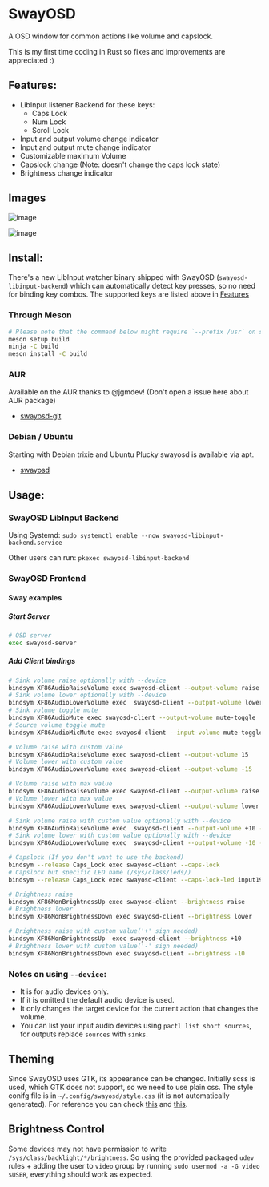 # SwayOSD

A OSD window for common actions like volume and capslock.

This is my first time coding in Rust so fixes and improvements are appreciated :)

## Features:

- LibInput listener Backend for these keys:
  - Caps Lock
  - Num Lock
  - Scroll Lock
- Input and output volume change indicator
- Input and output mute change indicator
- Customizable maximum Volume
- Capslock change (Note: doesn't change the caps lock state)
- Brightness change indicator

## Images

![image](https://user-images.githubusercontent.com/35975961/200685357-fb9697ae-a32d-4c60-a2ae-7791e70097b9.png)

![image](https://user-images.githubusercontent.com/35975961/200685469-96c3398f-0169-4d13-8df0-90951e30ff33.png)

## Install:

There's a new LibInput watcher binary shipped with SwayOSD (`swayosd-libinput-backend`)
which can automatically detect key presses, so no need for binding key combos.
The supported keys are listed above in [Features](#features)

### Through Meson

```zsh
# Please note that the command below might require `--prefix /usr` on some systems
meson setup build
ninja -C build
meson install -C build
```

### AUR

Available on the AUR thanks to @jgmdev! (Don't open a issue here about AUR package)

- [swayosd-git](https://aur.archlinux.org/packages/swayosd-git)

### Debian / Ubuntu

Starting with Debian trixie and Ubuntu Plucky swayosd is available via apt.

- [swayosd](https://tracker.debian.org/swayosd)

## Usage:

### SwayOSD LibInput Backend

Using Systemd: `sudo systemctl enable --now swayosd-libinput-backend.service`

Other users can run: `pkexec swayosd-libinput-backend`

### SwayOSD Frontend

#### Sway examples

##### Start Server

```zsh
# OSD server
exec swayosd-server
```

##### Add Client bindings

```zsh
# Sink volume raise optionally with --device
bindsym XF86AudioRaiseVolume exec swayosd-client --output-volume raise
# Sink volume lower optionally with --device
bindsym XF86AudioLowerVolume exec  swayosd-client --output-volume lower --device alsa_output.pci-0000_11_00.4.analog-stereo.monitor
# Sink volume toggle mute
bindsym XF86AudioMute exec swayosd-client --output-volume mute-toggle
# Source volume toggle mute
bindsym XF86AudioMicMute exec swayosd-client --input-volume mute-toggle

# Volume raise with custom value
bindsym XF86AudioRaiseVolume exec swayosd-client --output-volume 15
# Volume lower with custom value
bindsym XF86AudioLowerVolume exec swayosd-client --output-volume -15

# Volume raise with max value
bindsym XF86AudioRaiseVolume exec swayosd-client --output-volume raise --max-volume 120
# Volume lower with max value
bindsym XF86AudioLowerVolume exec swayosd-client --output-volume lower --max-volume 120

# Sink volume raise with custom value optionally with --device
bindsym XF86AudioRaiseVolume exec  swayosd-client --output-volume +10 --device alsa_output.pci-0000_11_00.4.analog-stereo.monitor
# Sink volume lower with custom value optionally with --device
bindsym XF86AudioLowerVolume exec  swayosd-client --output-volume -10 --device alsa_output.pci-0000_11_00.4.analog-stereo.monitor

# Capslock (If you don't want to use the backend)
bindsym --release Caps_Lock exec swayosd-client --caps-lock
# Capslock but specific LED name (/sys/class/leds/)
bindsym --release Caps_Lock exec swayosd-client --caps-lock-led input19::capslock

# Brightness raise
bindsym XF86MonBrightnessUp exec swayosd-client --brightness raise
# Brightness lower
bindsym XF86MonBrightnessDown exec swayosd-client --brightness lower

# Brightness raise with custom value('+' sign needed)
bindsym XF86MonBrightnessUp  exec swayosd-client --brightness +10
# Brightness lower with custom value('-' sign needed)
bindsym XF86MonBrightnessDown exec swayosd-client --brightness -10
```

### Notes on using `--device`:

- It is for audio devices only.
- If it is omitted the default audio device is used.
- It only changes the target device for the current action that changes the volume.
- You can list your input audio devices using `pactl list short sources`, for outputs replace `sources` with `sinks`.

## Theming

Since SwayOSD uses GTK, its appearance can be changed. Initially scss is used, which GTK does not support, so we need to use plain css. 
The style conifg file is in `~/.config/swayosd/style.css` (it is not automatically generated). For reference you can check [this](https://github.com/ErikReider/SwayOSD/blob/main/data/style/style.scss) and [this](https://github.com/ErikReider/SwayOSD/issues/36).

## Brightness Control

Some devices may not have permission to write `/sys/class/backlight/*/brightness`.
So using the provided packaged `udev` rules + adding the user to `video` group
by running `sudo usermod -a -G video $USER`, everything should work as expected.
